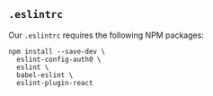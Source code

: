 ## `.eslintrc`

Our `.eslintrc` requires the following NPM packages:

```
npm install --save-dev \
  eslint-config-auth0 \
  eslint \
  babel-eslint \
  eslint-plugin-react
```
